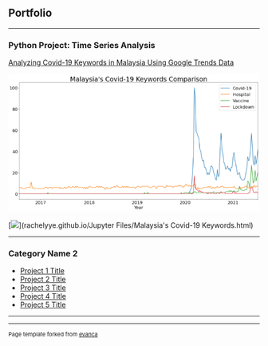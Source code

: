 ## Portfolio

---

### Python Project: Time Series Analysis

[Analyzing Covid-19 Keywords in Malaysia Using Google Trends Data](/sample_page)

<img src="images/Malaysia's Covid-19 Keywords.png"/>

[![](https://img.shields.io/badge/Jupyter-Open%20Notebook-FFA500?logo=Jupyter)](rachelyye.github.io/Jupyter Files/Malaysia's Covid-19 Keywords.html)


---


### Category Name 2

- [Project 1 Title](http://example.com/)
- [Project 2 Title](http://example.com/)
- [Project 3 Title](http://example.com/)
- [Project 4 Title](http://example.com/)
- [Project 5 Title](http://example.com/)

---




---
<p style="font-size:11px">Page template forked from <a href="https://github.com/evanca/quick-portfolio">evanca</a></p>
<!-- Remove above link if you don't want to attibute -->
